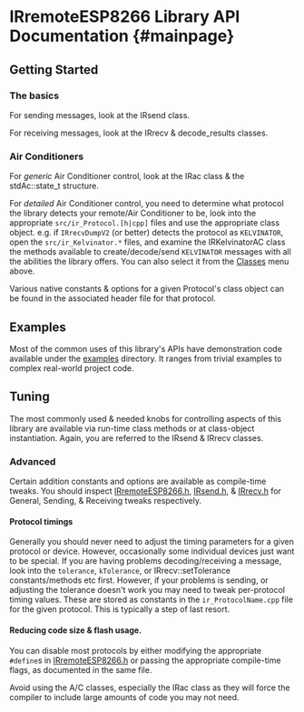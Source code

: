 # IRremoteESP8266 Library API Documentation {#mainpage}

## Getting Started

### The basics
For sending messages, look at the IRsend class.

For receiving messages, look at the IRrecv & decode_results classes.

### Air Conditioners
For _generic_ Air Conditioner control, look at the IRac class & the
stdAc::state_t structure.

For _detailed_ Air Conditioner control, you need to determine what protocol the
library detects your remote/Air Conditioner to be, look into the appropriate
`src/ir_Protocol.[h|cpp]` files and use the appropriate class object.
e.g. if `IRrecvDumpV2` (or better) detects the protocol as `KELVINATOR`,
open the `src/ir_Kelvinator.*` files, and examine the IRKelvinatorAC class the
methods available to create/decode/send `KELVINATOR` messages with all the
abilities the library offers. You can also select it from the
[Classes](annotated.html) menu above.

Various native constants & options for a given Protocol's class object can be
found in the associated header file for that protocol.

## Examples
Most of the common uses of this library's APIs have demonstration code
available under the [examples](https://github.com/crankyoldgit/IRremoteESP8266/tree/master/examples)
directory. It ranges from trivial examples to complex real-world project code.

## Tuning
The most commonly used & needed knobs for controlling aspects of this library
are available via run-time class methods or at class-object instantiation.
Again, you are referred to the IRsend & IRrecv classes.

### Advanced
Certain addition constants and options are available as compile-time tweaks.
You should inspect [IRremoteESP8266.h](https://github.com/crankyoldgit/IRremoteESP8266/blob/master/src/IRremoteESP8266.h),
[IRsend.h](https://github.com/crankyoldgit/IRremoteESP8266/blob/master/src/IRsend.h),
& [IRrecv.h](https://github.com/crankyoldgit/IRremoteESP8266/blob/master/src/IRrecv.h)
for General, Sending, & Receiving tweaks respectively.

#### Protocol timings
Generally you should never need to adjust the timing parameters for a given
protocol or device. However, occasionally some individual devices just want to
be special.
If you are having problems decoding/receiving a message, look into the
`tolerance`, `kTolerance`, or IRrecv::setTolerance constants/methods etc first.
However, if your problems is sending, or adjusting the tolerance doesn't work
you may need to tweak per-protocol timing values. These are stored as
constants in the `ir_ProtocolName.cpp` file for the given protocol. This is
typically a step of last resort.

#### Reducing code size & flash usage.
You can disable most protocols by either modifying the appropriate `#define`s
in [IRremoteESP8266.h](https://github.com/crankyoldgit/IRremoteESP8266/blob/master/src/IRremoteESP8266.h)
or passing the appropriate compile-time flags, as documented in the same file.

Avoid using the A/C classes, especially the IRac class as they will force the
compiler to include large amounts of code you may not need.
